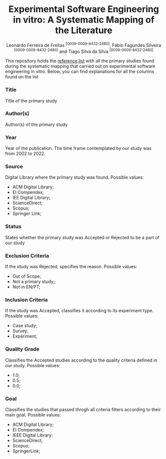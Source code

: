 <div style="text-align:center">
<h1> Experimental Software Engineering in vitro: A Systematic Mapping of the Literature</h1>
Leonardo Ferreira de Freitas <sup>[0009-0009-8432-2480]</sup>, Fábio Fagundes Silveira <sup>[0009-0009-8432-2480]</sup> and Tiago Silva da Silva <sup>[0009-0009-8432-2480]</sup>
</div>


<p>This repository holds the <a href="https://github.com/leofdefreitas/ese-in-vitro-a-systematic-mapping-of-the-literature/blob/main/refrenceList.csv">reference list</a> with all the primary studies found during the systematic mapping that carried out on experimental software engineering in vitro. Below, you can find explanations for all the columns found on the list</p>

<h3>Title</h3>
Title of the primary study


<h3>Author(s)</h3>
Author(s) of the primary study

<h3>Year</h3>
Year of the publication. The time frame contemplated by our study was from 2002 to 2022.

<h3>Source</h3>
Digital Library where the primary study was found. Possible values: 
<ul>
    <li> ACM Digital Library;
    <li> EI Compendex;
    <li> IEE Digital Library;
    <li> ScienceDirect;
    <li> Scopus;
    <li> Springer Link;
</ul>


<h3>Status</h3>
States whether the primary study was Accepted or Rejected to be a part of our study 


<h3>Exclusion Criteria</h3>
If the study was Rejected, specifies the reason. Possible values:
<ul>
    <li> Out of Scope;
    <li> Not a primary study;
    <li> Not in EN/PT;
</ul>


<h3>Inclusion Criteria</h3>
If the study was Accepted, classifies it according to its experiment type. Possible values:
<ul>
    <li> Case study;
    <li> Survey;
    <li> Experiment;
</ul>


<h3>Quality Grade</h3>
Classifies the Accepted studies according to the quality criteria defined in our study. Possible values:
<ul>
    <li> 1.0;
    <li> 0.5;
    <li> 0.0;
</ul>


<h3>Goal</h3>
Classifies the studies that passed throgh all criteria filters according to their main goal. Possible values:
<ul>
    <li> ACM Digital Library;
    <li> EI Compendex;
    <li> IEEE Digital Library;
    <li> ScienceDirect;
    <li> Scopus;
    <li> SpringerLink;
</ul>
